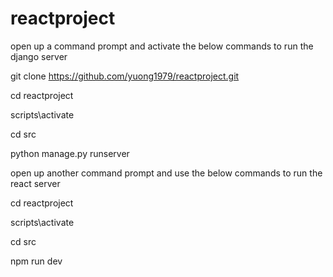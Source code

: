 # reactproject
open up a command prompt and activate the below commands to run the django server

git clone https://github.com/yuong1979/reactproject.git

cd reactproject

scripts\activate

cd src

python manage.py runserver

open up another command prompt and use the below commands to run the react server

cd reactproject

scripts\activate

cd src

npm run dev
